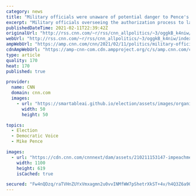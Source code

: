 ```yaml
---
category: news
title: "Military officials were unaware of potential danger to Pence's 'nuclear football' during Capitol riot"
excerpt: "Military officials overseeing the authorization process to launch nuclear weapons were unaware on January 6 that then-Vice President Mike Pence's military aide carrying the \"nuclear football\" was potentially in danger as rioters got close during the violent Capitol insurrection, according to a defense"
publishedDateTime: 2021-02-11T22:39:42Z
originalUrl: "http://rss.cnn.com/~r/rss/cnn_allpolitics/~3/oggkB_k4niw/index.html"
webUrl: "http://rss.cnn.com/~r/rss/cnn_allpolitics/~3/oggkB_k4niw/index.html"
ampWebUrl: "https://amp.cnn.com/cnn/2021/02/11/politics/military-officials-were-unaware-pence-nuclear-football-riot/index.html"
cdnAmpWebUrl: "https://amp-cnn-com.cdn.ampproject.org/c/s/amp.cnn.com/cnn/2021/02/11/politics/military-officials-were-unaware-pence-nuclear-football-riot/index.html"
type: article
quality: 170
heat: 170
published: true

provider:
  name: CNN
  domain: cnn.com
  images:
    - url: "https://smartableai.github.io/election/assets/images/organizations/cnn.com-50x50.jpg"
      width: 50
      height: 50

topics:
  - Election
  - Democratic Voice
  - Mike Pence

images:
  - url: "https://cdn.cnn.com/cnnnext/dam/assets/210211153147-impeachment-manager-exhibit-pence-0106-footage-super-tease.jpg"
    width: 1100
    height: 619
    isCached: true

secured: "Fw4nQDzq/raTVHnZUYxVmxagmn2u0vvINMfWW7pShetrXkST+4v/h4Q3Z6a9O59TSlAuNGsciUl4ZLUDqS914IxP/9kGLmx/EqR9gADslbMHIJWPH8Fm4V/q5nsckW7HhJ/8syTqAayQRF2hqNcPLU8p9MMOdGvMc2plpTG2HhURaF4GhRNdcdkOKrgYLE7lOvEryXodwIX9ztMevuUuhEvCiR6GLdFYhUquEi67rHMDS0rNecmglbC2RTTPEA34e2mdR61YNpiZ37anIZUaPuz+x9+aG+MD+MfI+gkX2LQWz/v3viUd8VjA51XlH6F5CF1IvfjoqUUY5PDvk6+B+I5dm0zuAJH0hiXuHEHVCH0=;NNcsxkh3yYphH1dbQy+bnw=="
---
```


